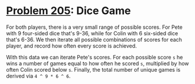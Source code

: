 # [Problem 205](https://projecteuler.net/problem=205): Dice Game

For both players, there is a very small range of possible scores.
For Pete with 9 four-sided dice that's 9-36, while for Colin with 6 six-sided dice that's 6-36.
We then iterate all possible combinations of scores for each player, and record how often every score is achieved.

With this data we can iterate Pete's scores.
For each possible score `s` he wins a number of games equal to how often he scored `s`, multiplied by how often Colin scored below `s`.
Finally, the total number of unique games is derived via `4 ^ 9 * 6 ^ 6`.
